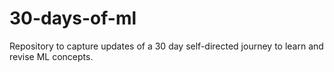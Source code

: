 # 30-days-of-ml
Repository to capture updates of a 30 day self-directed journey to learn and revise ML concepts. 
